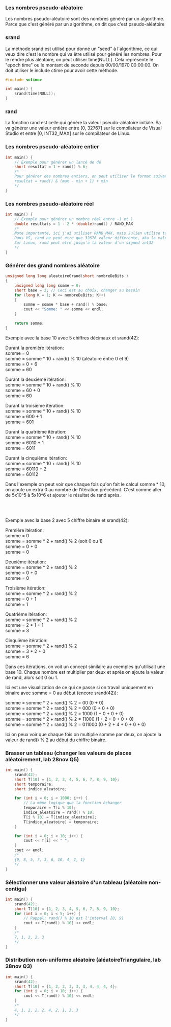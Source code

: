 ### Les nombres pseudo-aléatoire
Les nombres pseudo-aléatoire sont des nombres généré par un algorithme. Parce que c'est généré par un algorithme, on dit que c'est pseudo-aléatoire

### srand
La méthode srand est utilisé pour donné un "seed" à l'algorithme, ce qui veux dire c'est le nombre qui va être utilisé pour généré les nombres. Pour le rendre plus aléatoire, on peut utiliser time(NULL). Cela représente le "epoch time" ou le montant de seconde depuis 00/00/1970 00:00:00. On doit utiliser le include ctime pour avoir cette méthode.

```cpp
#include <ctime>

int main() {
    srand(time(NULL));
}
```

### rand
La fonction rand est celle qui génère la valeur pseudo-aléatoire initiale. Sa va générer une valeur entière entre [0, 32767] sur le compilateur de Visual Studio et entre [0, INT32_MAX] sur le compilateur de Linux.

### Les nombres pseudo-aléatoire entier
```cpp
int main() {
    // Exemple pour générer un lancé de dé
    short resultat = 1 + rand() % 6;
    /*
    Pour générer des nombres entiers, on peut utiliser le format suivant:
    resultat = rand() & (max - min + 1) + min
    */
}
```

### Les nombres pseudo-aléatoire réel
```cpp
int main() {
    // Exemple pour générer un mombre réel entre -1 et 1
    double resultats = 1 - 2 * (double)rand() / RAND_MAX
    /*
    Note importante, ici j'ai utiliser RAND_MAX, mais Julien utilise toujours rand()/32767.0 pour [0.0, 1.0] ou rand()/32768.0 pour [0.0, 1.0[. 
    Dans VS, rand ne peut etre que 32676 valeur differente, aka la valeur maximal d'un signed short.
    Sur Linux, rand peut etre jusqu'a la valeur d'un signed int32
    */
}
```

### Générer des grand nombres aléatoire
```cpp
unsigned long long aleatoireGrand(short nombreDeBits )
{
    unsigned long long somme = 0;
    short base = 2; // Ceci est au choix, changer au besoin
    for (long K = 1; K <= nombreDeBits; K++)
    {
        somme = somme * base + rand() % base;
        cout << "Somme: " << somme << endl;
    }

    return somme;
}
```

Exemple avec la base 10 avec 5 chiffres décimaux et srand(42):

Durant la première itération:\
somme = 0\
somme = somme * 10 + rand() % 10 (aléatoire entre 0 et 9)\
somme = 0 + 6\
somme = 60

Durant la deuxième itération:\
somme = somme * 10 + rand() % 10\
somme = 60 + 0\
somme = 60

Durant la troisième itération:\
somme = somme * 10 + rand() % 10\
somme = 600 + 1\
somme = 601

Durant la quatrième itération:\
somme = somme * 10 + rand() % 10\
somme = 6010 + 1\
somme = 6011


Durant la cinquième itération:\
somme = somme * 10 + rand() % 10\
somme = 60110 + 2\
somme = 60112

Dans l'exemple on peut voir que chaque fois qu'on fait le calcul somme * 10, on ajoute un extra 0 au nombre de l'itération précédent. C'est comme aller de 5x10^5 à 5x10^6 et ajouter le résultat de rand après.

<br><br>

Exemple avec la base 2 avec 5 chiffre binaire et srand(42):

Première itération:\
somme = 0\
somme = somme * 2 + rand() % 2 (soit 0 ou 1)\
somme = 0 + 0\
somme = 0

Deuxième itération:\
somme = somme * 2 + rand() % 2\
somme = 0 + 0\
somme = 0

Troisième itération:\
somme = somme * 2 + rand() % 2\
somme = 0 + 1\
somme = 1

Quatrième itération:\
somme = somme * 2 + rand() % 2\
somme = 2 * 1 + 1\
somme = 3

Cinquième itération:\
somme = somme * 2 + rand() % 2\
somme = 3 * 2 + 0\
somme = 6

Dans ces itérations, on voit un concept similaire au exemples qu'utilisait une base 10. Chaque nombre est multiplier par deux et après on ajoute la valeur de rand, alors soit 0 ou 1.

Ici est une visualization de ce qui ce passe si on travail uniquement en binaire avec somme = 0 au début (encore srand(42)):

somme = somme * 2 + rand() % 2 = 00 (0 + 0)\
somme = somme * 2 + rand() % 2 = 000 (0 + 0 + 0)\
somme = somme * 2 + rand() % 2 = 1000 (1 + 0 + 0 + 0)\
somme = somme * 2 + rand() % 2 = 11000 (1 + 2 + 0 + 0 + 0)\
somme = somme * 2 + rand() % 2 = 011000 (0 + 2 + 4 + 0 + 0 + 0)

Ici on peux voir que chaque fois on multiplie somme par deux, on ajoute la valeur de rand() % 2 au début du chiffre binaire.

### Brasser un tableau (changer les valeurs de places aléatoirement, lab 28nov Q5)
```cpp
int main() {
    srand(42);
    short T[10] = {1, 2, 3, 4, 5, 6, 7, 8, 9, 10};
    short temporaire;
    short indice_aleatoire;

    for (int i = 0; i < 1000; i++) {
        // La même logique que la fonction échanger
        temporaire = T[i % 10];
        indice_aleatoire = rand() % 10;
        T[i % 10] = T[indice_aleatoire];
        T[indice_aleatoire] = temporaire;
    }

    for (int i = 0; i < 10; i++) {
        cout << T[i] << " ";
    }
    cout << endl;
    /*
    {9, 8, 5, 7, 3, 6, 10, 4, 2, 1}
    */
}
```

### Sélectionner une valeur aléatoire d'un tableau (aléatoire non-contigu)
```cpp
int main() {
    srand(42);
    short T[10] = {1, 2, 3, 4, 5, 6, 7, 8, 9, 10};
    for (int i = 0; i < 5; i++) {
        // Rappel: rand() % 10 est l'interval [0, 9]
        cout << T[rand() % 10] << endl;
    }
    /*
    7, 1, 2, 2, 3
    */
}
```
### Distribution non-uniforme aléatoire (aléatoireTriangulaire, lab 28nov Q3)
```cpp
int main() {
    srand(42);
    short T[10] = {1, 2, 2, 3, 3, 3, 4, 4, 4, 4};
    for (int i = 0; i < 10; i++) {
        cout << T[rand() % 10] << endl;
    }
    /*
    4, 1, 2, 2, 2, 4, 2, 1, 3, 3
    */
}
```